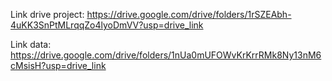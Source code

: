 Link drive project: https://drive.google.com/drive/folders/1rSZEAbh-4uKK3SnPtMLrqqZo4lyoDmVV?usp=drive_link




Link data: https://drive.google.com/drive/folders/1nUa0mUFOWvKrKrrRMk8Ny13nM6cMsisH?usp=drive_link
